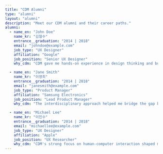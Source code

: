 ```yaml
---
title: "CDM Alumni"
type: "alumni"
layout: "alumni"
description: "Meet our CDM alumni and their career paths."
alumni:
  - name_en: "John Doe"
    name_kr: "김철수"
    entrance__graduation: "2014 | 2018"
    email: "johndoe@example.com"
    job_type: "UX Designer"
    affiliation: "Google"
    job_position: "Senior UX Designer"
    why_cdm: "CDM gave me hands-on experience in design thinking and business strategy."

  - name_en: "Jane Smith"
    name_kr: "이영희"
    entrance__graduation: "2014 | 2018"
    email: "janesmith@example.com"
    job_type: "Product Manager"
    affiliation: "Samsung Electronics"
    job_position: "Lead Product Manager"
    why_cdm: "The interdisciplinary approach helped me bridge the gap between design and technology."

  - name_en: "Michael Lee"
    name_kr: "이민수"
    entrance__graduation: "2014 | 2018"
    email: "michaellee@example.com"
    job_type: "UX Designer"
    affiliation: "Apple"
    job_position: "UX Researcher"
    why_cdm: "CDM's strong focus on human-computer interaction shaped my research career."
---
```

